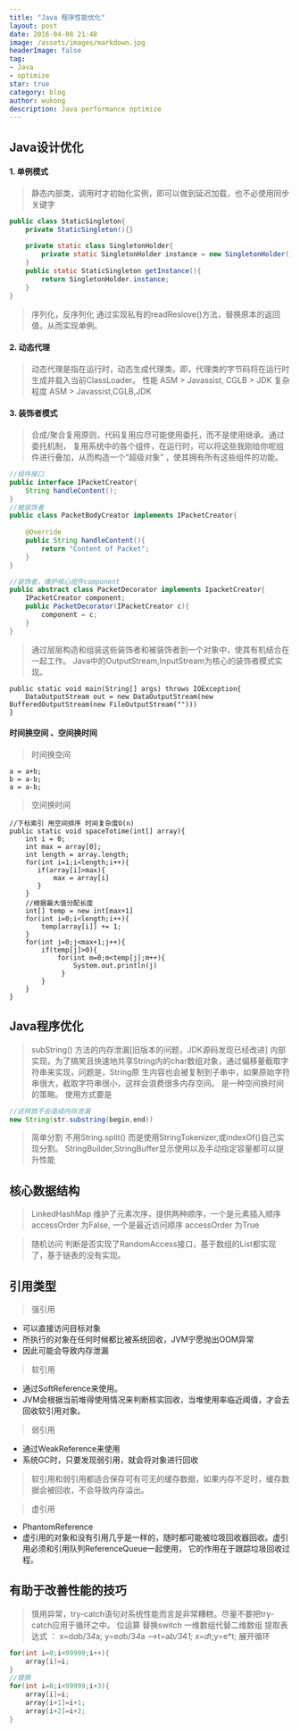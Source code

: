 ```yaml
---
title: "Java 程序性能优化"
layout: post
date: 2016-04-08 21:48
image: /assets/images/markdown.jpg
headerImage: false
tag:
- Java
- optimize
star: true
category: blog
author: wukong
description: Java performance optimize
---
```


## Java设计优化

#### 1. 单例模式

> 静态内部类，调用时才初始化实例，即可以做到延迟加载，也不必使用同步关键字
```java
public class StaticSingleton{
    private StaticSingleton(){}
    
    private static class SingletonHolder{
        private static SingletonHolder instance = new SingletonHolder();
    }
    public static StaticSingleton getInstance(){
        return SingletonHolder.instance;
    }
}
```
> 序列化，反序列化 通过实现私有的readReslove()方法，替换原本的返回值，从而实现单例。

#### 2. 动态代理
> 动态代理是指在运行时，动态生成代理类。即，代理类的字节码将在运行时生成并载入当前ClassLoader。
性能
ASM > Javassist, CGLB > JDK
复杂程度
ASM > Javassist,CGLB,JDK

#### 3. 装饰者模式
> 合成/聚合复用原则，代码复用应尽可能使用委托，而不是使用继承。通过委托机制，
复用系统中的各个组件，在运行时，可以将这些我刚给你呢组件进行叠加，从而构造一个“超级对象”
，使其拥有所有这些组件的功能。
```java
//组件接口
public interface IPacketCreator{
    String handleContent();
}
//被装饰者
public class PacketBodyCreator implements IPacketCreator{
    
    @Override
    public String handleContent(){
        return "Content of Packet";
    }
}

//装饰者，维护核心组件component
public abstract class PacketDecorator implements IpacketCreator{
    IPacketCreator component;
    public PacketDecorator(IPacketCreator c){
        component = c;
    }
}
```
> 通过层层构造和组装这些装饰者和被装饰者到一个对象中，使其有机结合在一起工作。
Java中的OutputStream,InputStream为核心的装饰者模式实现。
```
public static void main(String[] args) throws IOException{
    DataOutputStream out = new DataOutputStream(new BufferedOutputStream(new FileOutputStream("")))
}
```

#### 时间换空间 、空间换时间
> 时间换空间
```
a = a+b;
b = a-b;
a = a-b;
```
> 空间换时间
```
//下标索引 用空间排序 时间复杂度O(n)
public static void spaceTotime(int[] array){
    int i = 0;
    int max = array[0];
    int length = array.length;
    for(int i=1;i<length;i++){
       if(array[i]>max){
           max = array[i]
       }    
    }
    //根据最大值分配长度
    int[] temp = new int[max+1]
    for(int i=0;i<length;i++){
        temp[array[i]] += 1; 
    }
    for(int j=0;j<max+1;j++){
        if(temp[j]>0){
            for(int m=0;m<temp[j];m++){
                System.out.println(j)
             }
        }
    }
}

```

## Java程序优化

> subString() 方法的内存泄漏[旧版本的问题，JDK源码发现已经改进]
内部实现，为了搞笑且快速地共享String内的char数组对象，通过偏移量截取字符串来实现，问题是，String原
生内容也会被复制到子串中，如果原始字符串很大，截取字符串很小，这样会浪费很多内存空间。
是一种空间换时间的策略。
使用方式要是
```java
//这样就不会造成内存泄漏
new String(str.substring(begin,end))
```

> 简单分割 不用String.split() 而是使用StringTokenizer,或indexOf()自己实现分割。
> StringBuilder,StringBuffer显示使用以及手动指定容量都可以提升性能

## 核心数据结构
>LinkedHashMap 维护了元素次序，提供两种顺序，一个是元素插入顺序 accessOrder 为False, 一个是最近访问顺序 accessOrder 为True

>随机访问 判断是否实现了RandomAccess接口，基于数组的List都实现了，基于链表的没有实现。

## 引用类型

> 强引用
- 可以直接访问目标对象
- 所执行的对象在任何时候都比被系统回收，JVM宁愿抛出OOM异常
- 因此可能会导致内存泄漏

> 软引用
- 通过SoftReference来使用。
- JVM会根据当前堆得使用情况来判断核实回收，当堆使用率临近阈值，才会去回收软引用对象。

> 弱引用
- 通过WeakReference来使用
- 系统GC时，只要发现弱引用，就会将对象进行回收

> 软引用和弱引用都适合保存可有可无的缓存数据，如果内存不足时，缓存数据会被回收，不会导致内存溢出。

> 虚引用
- PhantomReference
- 虚引用的对象和没有引用几乎是一样的，随时都可能被垃圾回收器回收。虚引用必须和引用队列ReferenceQueue一起使用，
它的作用在于跟踪垃圾回收过程。

## 有助于改善性能的技巧
> 慎用异常，try-catch语句对系统性能而言是非常糟糕。尽量不要把try-catch应用于循环之中。
> 位运算
> 替换switch
> 一维数组代替二维数组
> 提取表达式 ： x=d*a*b/3*4*a; y=e*a*b/3*4*a -->t=a*b/3*4*1; x=d*t;y=e*t;
> 展开循环
```java
for(int i=0;i<99999;i++){
    array[i]=i;
}
//替换
for(int i=0;i<99999;i+3){
    array[i]=i;
    array[i+1]=i+1;
    array[i+2]=i+2;
}
```